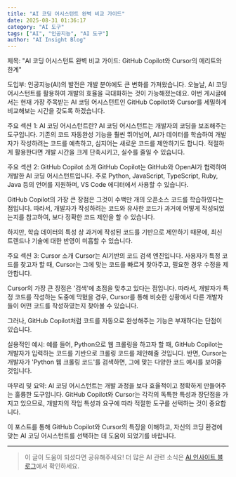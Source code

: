 ```yaml
---
title: "AI 코딩 어시스턴트 완벽 비교 가이드"
date: 2025-08-31 01:36:17
category: "AI 도구"
tags: ["AI", "인공지능", "AI 도구"]
author: "AI Insight Blog"
---
```


제목: "AI 코딩 어시스턴트 완벽 비교 가이드: GitHub Copilot와 Cursor의 메리트와 한계"

도입부:
인공지능(AI)의 발전은 개발 분야에도 큰 변화를 가져왔습니다. 오늘날, AI 코딩 어시스턴트를 활용하여 개발의 효율을 극대화하는 것이 가능해졌는데요. 이번 게시글에서는 현재 가장 주목받는 AI 코딩 어시스턴트인 GitHub Copilot와 Cursor를 세밀하게 비교해보는 시간을 갖도록 하겠습니다.

주요 섹션 1: AI 코딩 어시스턴트란?
AI 코딩 어시스턴트는 개발자의 코딩을 보조해주는 도구입니다. 기존의 코드 자동완성 기능을 훨씬 뛰어넘어, AI가 데이터를 학습하여 개발자가 작성하려는 코드를 예측하고, 심지어는 새로운 코드를 제안하기도 합니다. 적절하게 활용한다면 개발 시간을 크게 단축시키고, 실수를 줄일 수 있습니다.

주요 섹션 2: GitHub Copilot 소개
GitHub Copilot는 GitHub와 OpenAI가 협력하여 개발한 AI 코딩 어시스턴트입니다. 주로 Python, JavaScript, TypeScript, Ruby, Java 등의 언어를 지원하며, VS Code 에디터에서 사용할 수 있습니다. 

GitHub Copilot의 가장 큰 장점은 그것이 수백만 개의 오픈소스 코드를 학습하였다는 점입니다. 따라서, 개발자가 작성하려는 코드와 유사한 코드가 과거에 어떻게 작성되었는지를 참고하여, 보다 정확한 코드 제안을 할 수 있습니다. 

하지만, 학습 데이터의 특성 상 과거에 작성된 코드를 기반으로 제안하기 때문에, 최신 트렌드나 기술에 대한 반영이 미흡할 수 있습니다.

주요 섹션 3: Cursor 소개
Cursor는 AI기반의 코드 검색 엔진입니다. 사용자가 특정 코드를 찾고자 할 때, Cursor는 그에 맞는 코드를 빠르게 찾아주고, 필요한 경우 수정을 제안합니다.

Cursor의 가장 큰 장점은 '검색'에 초점을 맞추고 있다는 점입니다. 따라서, 개발자가 특정 코드를 작성하는 도중에 막혔을 경우, Cursor를 통해 비슷한 상황에서 다른 개발자들이 어떤 코드를 작성하였는지 찾아볼 수 있습니다.

그러나, GitHub Copilot처럼 코드를 자동으로 완성해주는 기능은 부재하다는 단점이 있습니다.

실용적인 예시:
예를 들어, Python으로 웹 크롤링을 하고자 할 때, GitHub Copilot는 개발자가 입력하는 코드를 기반으로 크롤링 코드를 제안해줄 것입니다. 반면, Cursor는 개발자가 'Python 웹 크롤링 코드'를 검색하면, 그에 맞는 다양한 코드 예시를 보여줄 것입니다.

마무리 및 요약:
AI 코딩 어시스턴트는 개발 과정을 보다 효율적이고 정확하게 만들어주는 훌륭한 도구입니다. GitHub Copilot와 Cursor는 각각의 독특한 특성과 장단점을 가지고 있으므로, 개발자의 작업 특성과 요구에 따라 적절한 도구를 선택하는 것이 중요합니다.

이 포스트를 통해 GitHub Copilot와 Cursor의 특징을 이해하고, 자신의 코딩 환경에 맞는 AI 코딩 어시스턴트를 선택하는 데 도움이 되었기를 바랍니다.

---

> 이 글이 도움이 되셨다면 공유해주세요! 
> 더 많은 AI 관련 소식은 [AI 인사이트 블로그](https://tonyhwang1004.github.io/ai-insight-blog)에서 확인하세요.
